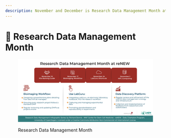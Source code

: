 ```yaml
---
description: November and December is Research Data Management Month at reNEW
---
```


# 🔴 Research Data Management Month



<div data-full-width="true">

<figure><img src=".gitbook/assets/reNEW RDM Month.jpg" alt=""><figcaption><p>Research Data Management Month</p></figcaption></figure>

</div>
